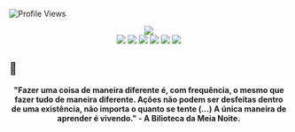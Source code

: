 
![Profile Views](https://komarev.com/ghpvc/?username=cherrytamagochi&color=blueviolet)
<div align="center">
    <a href="https://github.com/andreinaoliveira" target="_blank">
        <img src="https://i.pinimg.com/originals/0d/10/d2/0d10d2fe48a7956a4fdc9f7251132236.gif">
    </a>
</div>

<div align="center">
    <a>
        <img src="https://img.shields.io/badge/GitHub-100000?style=for-the-badge&logo=github&logoColor=white" target="_blank">
    </a>
    <a>
        <img src="https://img.shields.io/badge/-LinkedIn-%230077B5?style=for-the-badge&logo=linkedin&logoColor=white" target="_blank">
    </a>
    <a>
        <img src="https://img.shields.io/badge/Gmail-D14836?style=for-the-badge&logo=gmail&logoColor=white">
    </a>
    <a>
        <img src="https://img.shields.io/badge/-Instagram-%23E4405F?style=for-the-badge&logo=instagram&logoColor=white" target="_blank">
    </a>
    <a>
        <img src="https://img.shields.io/badge/Spotify-1ED760?&style=for-the-badge&logo=spotify&logoColor=white"target="_blank">
    </a>
    <a>
        <img src="https://img.shields.io/badge/Steam-000000?style=for-the-badge&logo=steam&logoColor=white" target="_blank">
    </a>
</div>


## 📜

<div align='center'>
    <b>"Fazer uma coisa de maneira diferente é, com frequência, o mesmo que fazer tudo de maneira diferente. Ações não podem ser desfeitas dentro de uma existência, não importa o quanto se tente (…) A única maneira de aprender é vivendo." - A Bilioteca da Meia Noite.<b>
</div><br>


